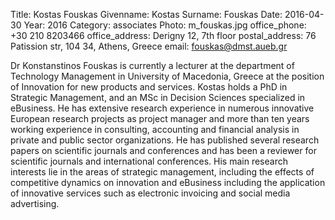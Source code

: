 Title: Kostas Fouskas
Givenname: Kostas
Surname: Fouskas
Date: 2016-04-30
Year: 2016
Category: associates
Photo: m_fouskas.jpg
office_phone: +30 210 8203466
office_address: Derigny 12, 7th floor
postal_address: 76 Patission str, 104 34, Athens, Greece
email: fouskas@dmst.aueb.gr

Dr Konstanstinos Fouskas is currently a lecturer at the department of Technology
Management in University of Macedonia, Greece at the position of Innovation for new
products and services. Kostas holds a PhD in Strategic Management, and an MSc in
Decision Sciences specialized in eBusiness. He has extensive research experience
in numerous innovative European research projects as project manager and more
than ten years working experience in consulting, accounting and financial analysis
in private and public sector organizations. He has published several research
papers on scientific journals and conferences and has been a reviewer for scientific
journals and international conferences. His main research interests lie in the areas of
strategic management, including the effects of competitive dynamics on innovation
and eBusiness including the application of innovative services such as electronic
invoicing and social media advertising.
